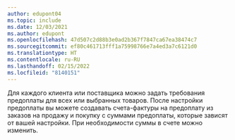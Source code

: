 ```yaml
---
author: edupont04
ms.topic: include
ms.date: 12/03/2021
ms.author: edupont
ms.openlocfilehash: 47d507c2d88b3e0ad2b367f7847ca67ea38474c7
ms.sourcegitcommit: ef80c461713fff1a75998766e7a4ed3a7c6121d0
ms.translationtype: HT
ms.contentlocale: ru-RU
ms.lasthandoff: 02/15/2022
ms.locfileid: "8140151"
---
```

Для каждого клиента или поставщика можно задать требования предоплаты для всех или выбранных товаров. После настройки предоплаты вы можете создавать счета-фактуры на предоплату из заказов на продажу и покупку с суммами предоплаты, которые зависят от вашей настройки. При необходимости суммы в счете можно изменить.  
